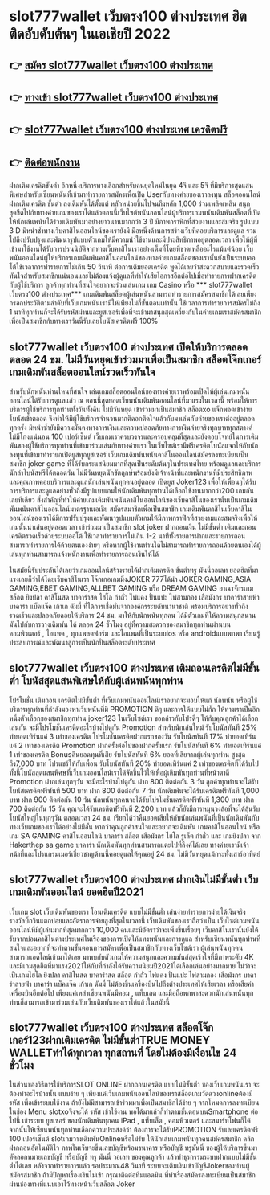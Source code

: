 #  slot777wallet เว็บตรง100 ต่างประเทศ  ฮิตติดอับดับต้นๆ ในเอเชียปี 2022

## 👉 [สมัคร  slot777wallet เว็บตรง100 ต่างประเทศ](https://slot777wallet.com/)
## 👉 [ทางเข้า  slot777wallet เว็บตรง100 ต่างประเทศ](https://slot777wallet.com/)
## 👉 [ slot777wallet เว็บตรง100 ต่างประเทศ เครดิตฟรี](https://slot777wallet.com/)
## 👉 [ติดต่อพนักงาน](https://slot777wallet.com/)


ฝากเติมเครดิตขั้นต่ำ  อีกหนึ่งบริการทางเลือกสำหรับคนยุคใหม่ในยุค 4จี และ 5จี ที่มีบริการสุดแสนพิเศษสำหรับเซียนพนันที่เข้ามาทำรายการสมัครเพื่อเปิด Userกับทางค่ายของเราลงทุน สล็อตออนไลน์ ฝากเติมเครดิต ขั้นต่ำ ลงเดิมพันได้ตั้งแต่ หลักหน่วยขึ้นไปจนถึงหลัก 1,000 ร่วมเพลิดเพลิน สนุกสุดขีดไปกับทางค่ายเกมของเราได้แล้วตอนนี้เว็บไซต์พนันออนไลน์ผู้บริการเกมพนันเดิมพันสล็อตที่เปิดให้นักเล่นพนันได้ร่วมเดิมพันมาอย่างยาวนานมากกว่า 3 ปี มีภาพกราฟิกที่สวยงามและสมจริง รูปแบบ 3 D
มิหนำซ้ำทางเว็บคาสิโนออนไลน์ของเรายังมี มือหนึ่งด้านการสร้างเว็บที่คอยบริการและดูแล  รวมไปถึงปรับปรุงและพัฒนารูปแบบตัวเกมให้มีความน่าใช้งานและมีประสิทธิภาพอยู่ตลอดเวลา เพื่อให้ผู้ที่เข้ามาใช้งานได้รับการปรนนิบัติจากทางเว็บคาสิโนเราอย่างเต็มที่โดยที่ขาดเหลืออะไรแม้แต่น้อย เว็บพนันออนไลน์ผู้ให้บริการเกมเดิมพันคาสิโนออนไลน์ของทางค่ายเกมสล็อตของเรานั้นยังเป็นระบบออโต้ใช้เวลาการทำรายการไม่เกิน 50 วินาที ต่อการเติมยอดเครดิต พูดได้เลยว่าสะดวกสบายและรวดเร็วทันใจสำหรับสมาชิกแน่นอนและไม่ต้องแจ้งผู้ดูแลที่ทำให้เสียโอกาสอีกต่อไปเมื่อทำรายการฝากเครดิตกับผู้ใช้บริการ
ลูกค้าทุกท่านที่สนใจอยากจะร่วมเล่นเกม เกม Casino  หรือ *** slot777wallet เว็บตรง100 ต่างประเทศ*** เกมเดิมพันสล็อตผู้เล่นพนันสามารถทำรายการสมัครสมาชิกได้เลยเพียงกรอกประวัติตามลำดับที่เว็บเกมพนันเรามีให้เพียงไม่กี่ขั้นตอนเท่านั้น ใช้เวลาการทำรายการสมัครไม่ถึง 1 นาทีทุกท่านก็จะได้รับรหัสผ่านและยูสเซอร์เพื่อที่จะเข้ามาสนุกสุดเหวี่ยงกับในค่ายเกมเราสมัครสมาชิกเพื่อเป็นสมาชิกกับทางเราวันนี้รับเลยโบนัสเครดิตฟรี 100%

##  slot777wallet เว็บตรง100 ต่างประเทศ เปิดให้บริการตลอด ตลอด 24 ชม. ไม่มีวันหยุดเข้าร่วมมาเพื่อเป็นสมาชิก สล็อตโจ๊กเกอร์ เกมเดิมพันสล็อตออนไลน์รวดเร็วทันใจ

สำหรับนักพนันท่านไหนที่สนใจ เล่นเกมสล็อตออนไลน์ของทางค่ายเราพร้อมเปิดให้ผู้เล่นเกมพนันออนไลน์ได้รับการดูแลแล้ว ณ ตอนนี้สุดยอดเว็บพนันเดิมพันออนไลน์ที่มาแรงในเวลานี้ พร้อมให้การบริการผู้ใช้บริการทุกท่านทั้งวันทั้งคืน ไม่มีวันหยุด เข้าร่วมมาเป็นสมาชิก สล็อตxo แจ็กพอตเข้าง่าย โบนัสเข้าตลอด จึงทำให้มีผู้ใช้บริการจำนวนมากติดอกติดใจแล้วกับมาเล่นกับค่ายของเราต่ออยู่ตลอดทุกครั้ง มิหนำซ้ำยังมีความมั่นคงทางการเงินและความปลอดภัยทางการเงินจ่ายจริงทุกบาททุกสตางค์ไม่มีโกงแน่นอน 100 เปอร์เซ็นต์ เว็บเกมเราครบวงจรและครอบคลุมที่สุดและยังตอบโจทย์ในการเดิมพันของผู้ใช้บริการทุกท่านที่เข้ามาร่วมเล่นกับทางค่ายเรา
ในเว็บไซต์เรามีฟรีเครดิตโบนัสแจกให้กับนักลงทุนที่เข้ามาทำรายกเปิดยูสทุกยูสเซอร์ เว็บเกมเดิมพันพนันคาสิโนออนไลน์สมัครลงทะเบียนเป็นสมาชิก joker game ที่ได้รับกระแสนิยมมากที่สุดเป็นระดับต้นๆในประเทศไทย พร้อมดูแลและบริการนักล่าโบนัสฟรีได้ตลอดวัน ไม่มีวันหยุดนักขัตฤกษ์พร้อมยังมีเจ้าหน้าที่และพนักงานที่มีประสิทธิภาพและคุณภาพคอยบริการและดูแลนักเล่นพนันทุกคนอยู่ตลอด เปิดยูส Joker123 เพื่อให้เพื่อนๆได้รับการบริการและดูแลอย่างทั่วถึงมีรูปแบบเกมให้นักเดิมพันทุกท่านได้เลือกใช้งานมากกว่า200 เกมกันเลยทีเดียว
สิ่งสำคัญที่ทำให้ค่ายเกมเดิมพันพนันคาสิโนออนไลน์ของเว็บคาสิโนของเรานั้นเป็นเกมเดิมพันพนันคาสิโนออนไลน์มาตรฐานเอเชีย สมัครสมาชิกเพื่อเป็นสมาชิก  เกมเดิมพันคาสิโนเว็บคาสิโนออนไลน์ของเราได้มีการปรับปรุงและพัฒนารูปแบบตัวเกมให้มีภาพกราฟิกที่สวยงามและสมจริงเพื่อให้เกมนั้นน่าเล่นอยู่ตลอดเวลา เข้าร่วมมาเป็นสมาชิก slot joker ฝากถอนเงิน ไม่มีขั้นต่ำ เติมและถอน เครดิตรวดเร็วด้วยระบบออโต้ ใช้เวลาทำรายการไม่เกิน 1-2 นาทีทั้งรายการฝากและรายการถอนสามารถทำรายการได้ด้วยตนเองง่ายๆ หรือหากผู้ใช้งานท่านใดไม่สามารถทำรายการถอนด้วยตนเองได้ผู้เล่นทุกท่านสามารถแจ้งพนักงานเพื่อทำรายการถอนเงินให้ได้

ในสมัยนี้รับประกันได้เลยว่าเกมออนไลน์สร้างรายได้ฝากเติมเครดิต ขั้นต่ำทรู มันนี่วอเลท ยอดฮิตที่มาแรงเลยก็ว่าได้โดยเว็บคาสิโนเรา โจ๊กเกอเกมมิ่งJOKER 777ได้นำ  JOKER GAMING,ASIA GAMING,EBET GAMING,ALLBET GAMING หรือ DREAM GAMING อาณาจักรเกมสล็อต ยิงปลา คาสิโนสด บาคาร่าสด ไฮโล กำถั่ว ไพ่แคง ปั่นแปะ ไพ่สามกอง เสือมังกร บาคาร่าสายฟ้า บาคาร่า แบ็คแจ๊ค เก้าเก ดัมมี่ ที่ได้การเชื่อมั่นจากองค์กรระบดับนานาชาติ พร้อมบริการอย่างทั่วถึงรวดเร็วและปลอดภัยคอยให้บริการ 24 ชม. มาให้กับนักพนันทุกคน ได้มีตัวเกมที่ให้ความสนุกสนานมันไปกับการวางเดิมพัน ได้ ตลอด 24 ชั่วโมง อยู่ที่ความสะดวกของสมาชิกทุกท่านผ่านบนคอมพิวเตอร์ , ไอแพด , ทุกแพลตฟอร์ม และไอแพดที่เป็นระบบios หรือ androidแบบพกพา เรียนรู้ประสบการณ์และพัฒนาสู่การเป็นนักปั่นสล็อตระดับประเทศ

##  slot777wallet เว็บตรง100 ต่างประเทศ เติมถอนเครดิตไม่มีขั้นต่ำ โบนัสสุดแสนพิเศษให้กับผู้เล่นพนันทุกท่าน

โปรโมชั่น เติมถอน เครดิตไม่มีขั้นต่ำ ที่เว็บเกมพนันออนไลน์เราอยากจะมอบให้แก่  นักพนัน หรือผู้ใช้บริการทุกท่านที่กำลังมองหาเว็บพนันที่มี  PROMOTION ดีๆ และการให้แบบไม่กั๊ก ให้ทางเราเป็นอีกหนึ่งตัวเลือกของสมาชิกทุกท่าน joker123 ในเว็บไซต์เรา ขอกล่าวกับโปรดีๆ ให้กับคุณลูกค้าได้เลือกเล่นกัน จะมีโปรโมชั่นเครดิตอะไรบ้างไปดูกัน
 Promotion สำหรับนักเล่นใหม่ รับโบนัสทันที 25% ทำยอดเทิร์นแค่ 3 เท่าของเครดิต
โปรโมชั่นเครดิตฝากแรกของวัน รับโบนัสทันที 17% ทำยอดเทิร์นแค่ 2 เท่าของเครดิต
 Promotion ฝากครั้งต่อไปของฝากครั้งแรก รับโบนัสทันที 6% ทำยอดเทิร์นแค่ 1 เท่าของเครดิต
Bonusคืนยอดทุนที่เสีย รับโบนัสทันที 6% ยอดที่เสียจากผู้เล่นทุกท่าน สูงสุดถึง7,000 บาท
โปรแชร์ให้กับเพื่อน รับโบนัสทันที 20% ทำยอดเทิร์นแค่ 2 เท่าของเครดิตที่ได้รับไป
ทั้งนี้โบนัสสุดแสนพิศษที่เว็บเกมออนไลน์เราได้จัดขึ้นไว้ให้เพื่อผู้เดิมพันทุกท่านที่หน้าตาดี  Promotion ฝากเล่นทุกๆวัน จะมีอะไรบ้างไปดูกัน
ฝาก 800 ติดต่อกัน 3 วัน ลูกค้าทุกท่านจะได้รับโบนัสเครดิตฟรีทันที 500 บาท
ฝาก 800 ติดต่อกัน 7 วัน นักเดิมพันจะได้รับเครดิตฟรีทันที 1,000 บาท
ฝาก 900 ติดต่อกัน 10 วัน นักพนันทุกคนจะได้รับโปรโมชั่นเครดิตฟรีทันที 1,300 บาท
ฝาก 700 ติดต่อกัน 15 วัน คุณจะได้รับเครดิตฟรีทันที 2,200 บาท
แล้วก็ยังมีการหมุนวงล้อที่จะได้ลุ้นรับโบนัสใหญ่ในทุกๆวัน ตลอดเวลา 24 ชม. เรียกได้ว่าคืนยอดเสียให้กับนักเล่นพนันที่เป็นนักเดิมพันกับทางเว็บเกมของเราได้อย่างไม่มีอั้น หากว่าคุณลูกค้าสนใจและอยากจะเดิมพัน เกมคาสิโนออนไลน์ หรือเกม SA GAMING คาสิโนออนไลน์ บาคาร่า สล็อต เสือมังกร ไฮโล รูเล็ต กำถั่ว และ เกมยิงปลา จาก Hakerthep sa game บาคาร่า นักเดิมพันทุกท่านสามารถแตะไปที่ลิ้งค์ได้เลย ทางค่ายเรามีเจ้าหน้าที่และโปรแกรมเมอร์เชี่ยวชาญด้านนี้คอยดูแลให้คุณอยู่ 24 ชม. ไม่มีวันหยุดแม้กระทั่งเสาร์อาทิตย์

##  slot777wallet เว็บตรง100 ต่างประเทศ ฝากเงินไม่มีขั้นต่ำ  เว็บเกมเดิมพันออนไลน์ ยอดฮิตปี2021

เว็บเกม slot เว็บเดิมพันของเรา โอนเติมเครดิต แบบไม่มีขั้นต่ำ เล่นง่ายทำรายการง่ายได้เงินจริง รางวัลบิ๊กวินแตกบ่อยและอัตราการจ่ายสูงที่สุดในเวลานี้ เว็บเดิมพันของเราถือว่าเป็น เว็บไซต์เกมพนันออนไลน์ที่มีผู้เล่นมากที่สุดมากกว่า 10,000 คนและมีอัตราว่าจะเพิ่มขึ้นเรื่อยๆ เว็บคาสิโนเรานั้นยังได้รับจากบ่อนคาสิโนต่างประเทศในเรื่องของการเปิดให้แทงพนันและการดูแล สำหรับเซียนพนันทุกท่านที่สนใจและอยากที่จะทำตามขั้นตอนการสมัครเพื่อเป็นสมาชิกกับทางเว็บไซต์เรา ผู้เล่นพนันทุกคนสามารถแอดไลน์เข้ามาได้เลย
	มาพบกับตัวเกมให้ความสนุกและความมันส์สุดเร้าใจที่มีภาพระดับ 4K และมีเกมสุดฮิตที่มาแรง2021ให้กับที่กำลังได้รับความนิยมปี2021ได้เลือกเล่นอย่างมากมาย  ไม่ว่าจะเป็นเกมไฮโล ยิงปลา คาสิโนสด บาคาร่าสด สล็อต กำถั่ว ไพ่แคง ปั่นแปะ ไพ่สามกอง เสือมังกร บาคาร่าสายฟ้า บาคาร่า แบ็คแจ๊ค เก้าเก ดัมมี่ ไม่ต้องขึ้นเครื่องบินไปถึงต่างประเทศให้เสียเวลา หรือเสียค่าเครื่องบินอีกต่อไป เพียงแค่เหล่าเซียนพนันมีคอม , แท็บเลต และมือถือพกพาสะดวกนักเล่นพนันทุกท่านก็สามารถเข้ามาร่วมเล่นกับเว็บเดิมพันของเราได้แล้วในสมัยนี้

##  slot777wallet เว็บตรง100 ต่างประเทศ สล็อตโจ๊กเกอร์123ฝากเติมเครดิต ไม่มีขั้นต่ำTRUE MONEY WALLETทำได้ทุกเวลา ทุกสถานที่ โดยไม่ต้องมีเงื่อนไข 24 ชั่วโมง

ในส่วนของวิธีการใช้บริการSLOT ONLINE ฝากถอนเครดิต แบบไม่มีขั้นต่ำ ของเว็บเกมพนันเรา จะต้องทำอะไรบ้างนั้น แบบง่าย ๆ เพียงแค่เว็บเกมพนันออนไลน์ของเราสล็อตเกมวัดดวงonlineต้องมี รหัส เพื่อเข้าระบบใช้งาน ถ้ายังไม่มีสามารถเข้าร่วมมาเพื่อเป็นสมาชิกได้ง่าย ๆ จากโหมดการลงทะเบียนในช่อง Menu slotxoจึงจะได้ รหัส เข้าใช้งาน พอได้มาแล้วก็ทำตามขั้นตอนบนSmartphone ต่อไปนี้
เข้าระบบ ยูสเซอร์  ของนักเดิมพันทุกคน iPad , แท็บเล็ต , คอมพิวเตอร์ และสมาร์ทโฟนก็ได้
จากนั้นให้เซียนพนันทุกท่านเลือกความประสงค์ว่า ต้องการจะได้รับPROMOTION รับเลยเครดิตฟรี 100 เปอร์เซ็นต์ slotเกมวางเดิมพันOnlineหรือไม่รับ
ให้นักเล่นเกมพนันทุกคนสมัครสมาชิก คลิกฝากถอนอัตโนมัติไว ภาพในเว็บจะขึ้นเลขบัญชีพร้อมธนาคาร หรือบัญชี ทรูมันนี่ ของผู้ให้บริการขึ้นมา
คัดลอกหมายเลขบัญชี หรือบัญชี  ทรู มันนี่ วอเลท ของคุณลูกค้า แล้วทำธุรกรรมระบบฝากแบบไม่มีขั้นต่ำได้เลย
หลังจากทำรายการแล้ว รอประมาณ48 วินาที ระบบจะเติมเงินเข้าบัญชีJokerของท่านผู้สมัครสมาชิก
ถ้ามีปัญหาเรื่องเงินไม่เข้า กรุณาติดต่อทีมแอดมิน ที่ทำเรื่องสมัครลงทะเบียนเป็นสมาชิกผ่านช่องทางที่แนบเอาไว้ทางหน้าเว็บสล็อต Joker


